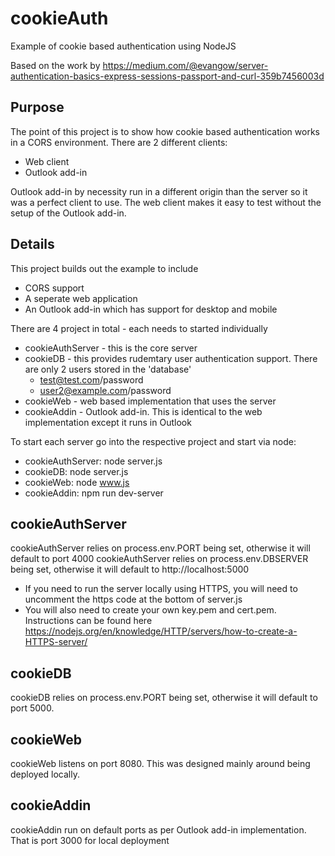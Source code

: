 # cookieAuth
Example of cookie based authentication using NodeJS

Based on the work by https://medium.com/@evangow/server-authentication-basics-express-sessions-passport-and-curl-359b7456003d

## Purpose

The point of this project is to show how cookie based authentication works in a CORS environment.  There are 2 different clients:
* Web client
* Outlook add-in

Outlook add-in by necessity run in a different origin than the server so it was a perfect client to use.  The web client makes it easy to test without the setup of the Outlook add-in.

## Details

This project builds out the example to include
* CORS support
* A seperate web application
* An Outlook add-in which has support for desktop and mobile

There are 4 project in total - each needs to started individually
* cookieAuthServer - this is the core server
* cookieDB - this provides rudemtary user authentication support.  There are only 2 users stored in the 'database'
  - test@test.com/password
  - user2@example.com/password
* cookieWeb - web based implementation that uses the server
* cookieAddin - Outlook add-in.  This is identical to the web implementation except it runs in Outlook

To start each server go into the respective project and start via node:
* cookieAuthServer: node server.js
* cookieDB: node server.js
* cookieWeb: node www.js
* cookieAddin: npm run dev-server

## cookieAuthServer
cookieAuthServer relies on process.env.PORT being set, otherwise it will default to port 4000
cookieAuthServer relies on process.env.DBSERVER being set, otherwise it will default to http://localhost:5000
* If you need to run the server locally using HTTPS, you will need to uncomment the https code at the bottom of server.js
* You will also need to create your own key.pem and cert.pem.  Instructions can be found here https://nodejs.org/en/knowledge/HTTP/servers/how-to-create-a-HTTPS-server/

## cookieDB
cookieDB relies on process.env.PORT being set, otherwise it will default to port 5000.

## cookieWeb
cookieWeb listens on port 8080.  This was designed mainly around being deployed locally.

## cookieAddin
cookieAddin run on default ports as per Outlook add-in implementation.  That is port 3000 for local deployment
